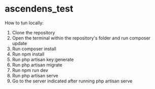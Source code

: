 # ascendens_test

How to tun locally:

1. Clone the repository
2. Open the terminal within the repository's folder and run composer update
3. Run composer install
4. Run npm install
5. Run php artisan key:generate
6. Run php artisan migrate
7. Run npm run dev
8. Run php artisan serve
9. Go to the server indicated after running php artisan serve

